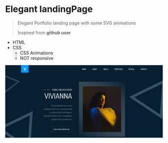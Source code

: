 # Elegant landingPage
> Elegant Portfolio landing page with some SVG animations
>
> Inspired from **github user**

* HTML
* CSS
  * CSS Animations
  * NOT responsive

<p align="center">
  <img src="SSHOT.png">
 </p>
